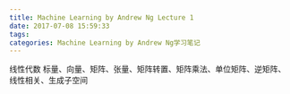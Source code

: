 ```yaml
---
title: Machine Learning by Andrew Ng Lecture 1
date: 2017-07-08 15:59:33
tags:
categories: Machine Learning by Andrew Ng学习笔记
---
```


线性代数
标量、向量、矩阵、张量、矩阵转置、矩阵乘法、单位矩阵、逆矩阵、线性相关、生成子空间